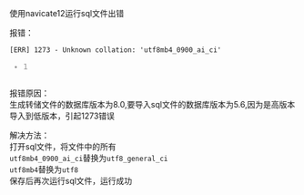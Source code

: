 <div id="article_content" class="article_content clearfix">
            <link rel="stylesheet" href="https://csdnimg.cn/release/phoenix/template/css/ck_htmledit_views-833878f763.css">
                            <div id="content_views" class="markdown_views prism-atom-one-dark">
                    <!-- flowchart 箭头图标 勿删 -->
                    <svg xmlns="http://www.w3.org/2000/svg" style="display: none;">
                        <path stroke-linecap="round" d="M5,0 0,2.5 5,5z" id="raphael-marker-block" style="-webkit-tap-highlight-color: rgba(0, 0, 0, 0);"></path>
                    </svg>
                                            <p>使用navicate12运行sql文件出错</p>
<p>报错：</p>
<pre class="prettyprint"><code class="has-numbering" onclick="mdcp.signin(event)" style="position: unset;">[ERR] 1273 - Unknown collation: 'utf8mb4_0900_ai_ci'
<div class="hljs-button signin" data-title="登录后复制"></div></code><ul class="pre-numbering" style=""><li style="color: rgb(153, 153, 153);">1</li></ul></pre>
<p>报错原因：<br>
生成转储文件的数据库版本为8.0,要导入sql文件的数据库版本为5.6,因为是高版本导入到低版本，引起1273错误</p>
<p>解决方法：<br>
打开sql文件，将文件中的所有<br>
<code>utf8mb4_0900_ai_ci</code>替换为<code>utf8_general_ci</code><br>
<code>utf8mb4</code>替换为<code>utf8</code><br>
保存后再次运行sql文件，运行成功</p>

                                  